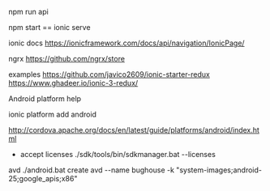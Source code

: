 npm run api

npm start == ionic serve

ionic docs
https://ionicframework.com/docs/api/navigation/IonicPage/

ngrx
https://github.com/ngrx/store

examples
https://github.com/javico2609/ionic-starter-redux
https://www.ghadeer.io/ionic-3-redux/

Android platform help

ionic platform add android

http://cordova.apache.org/docs/en/latest/guide/platforms/android/index.html

+ accept licenses 
./sdk/tools/bin/sdkmanager.bat --licenses

avd
./android.bat create avd --name bughouse -k "system-images;android-25;google_apis;x86"